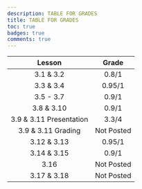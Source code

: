 ```yaml
---
description: TABLE FOR GRADES
title: TABLE FOR GRADES
toc: true 
badges: true
comments: true
---
```


| Lesson | Grade |
| :----: | :---: |
| 3.1 & 3.2 | 0.8/1 |
| 3.3 & 3.4 | 0.95/1 |
| 3.5 - 3.7 | 0.9/1 |
| 3.8 & 3.10 | 0.9/1 |
| 3.9 & 3.11 Presentation | 3.3/4 |
| 3.9 & 3.11 Grading | Not Posted |
| 3.12 & 3.13 | 0.95/1 |
| 3.14 & 3.15 | 0.9/1 |
| 3.16 | Not Posted |
| 3.17 & 3.18 | Not Posted |